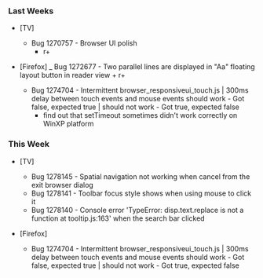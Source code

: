 
### Last Weeks ###
* [TV]
    - Bug 1270757 - Browser UI polish
        + r+

* [Firefox]
    _ Bug 1272677 - Two parallel lines are displayed in "Aa" floating layout button in reader view
        + r+
    - Bug 1274704 - Intermittent browser_responsiveui_touch.js | 300ms delay between touch events and mouse events should work - Got false, expected true | should not work - Got true, expected false
        + find out that setTimeout sometimes didn't work correctly on WinXP platform


### This Week ###
* [TV]
    - Bug 1278145 - Spatial navigation not working when cancel from the exit browser dialog
    - Bug 1278141 - Toolbar focus style shows when using mouse to click it
    - Bug 1278140 - Console error 'TypeError: disp.text.replace is not a function at tooltip.js:163' when the search bar clicked

* [Firefox]
    - Bug 1274704 - Intermittent browser_responsiveui_touch.js | 300ms delay between touch events and mouse events should work - Got false, expected true | should not work - Got true, expected false
